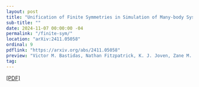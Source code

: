 ```yaml
---
layout: post
title: "Unification of Finite Symmetries in Simulation of Many-body Systems on Quantum Computers"
sub-title: ""
date: 2024-11-07 00:00:00 -04
permalink: "/finite-sym/"
location: "arXiv:2411.05058"
ordinal: 9
pdflink: "https://arxiv.org/abs/2411.05058"
preview: "Victor M. Bastidas, Nathan Fitzpatrick, K. J. Joven, Zane M. Rossi, Shariful Islam, Troy Van Voorhis, Isaac L. Chuang, Yuan Liu"
tag:
---
```

[\[PDF\]](https://arxiv.org/abs/2411.05058)

